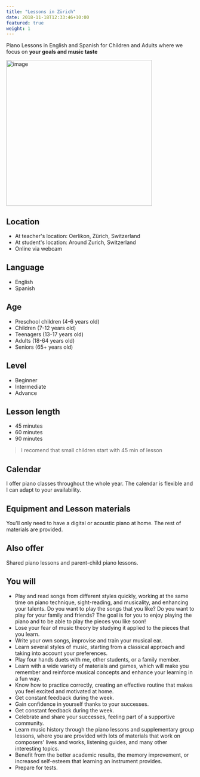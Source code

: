```yaml
---
title: "Lessons in Zürich"
date: 2018-11-18T12:33:46+10:00
featured: true
weight: 1
---
```


Piano Lessons in English and Spanish for Children and Adults where we focus on **your goals and music taste**
 
 <img width="390" alt="image" src="https://user-images.githubusercontent.com/101880157/160837447-d68aa53a-005c-4552-8b5e-23cf44008a28.jpg">

## Location 
* At teacher's location: Oerlikon, Zürich, Switzerland
* At student's location: Around Zurich, Switzerland
* Online via webcam

## Language
* English
* Spanish

## Age
* Preschool children (4-6 years old)
* Children (7-12 years old)
* Teenagers (13-17 years old)
* Adults (18-64 years old)
* Seniors (65+ years old)

## Level
* Beginner
* Intermediate
* Advance
 
## Lesson length
* 45 minutes
* 60 minutes
* 90 minutes

> I recomend that small children start with 45 min of lesson

## Calendar
I offer piano classes throughout the whole year. The calendar is flexible and I can adapt to your availability. 

## Equipment and Lesson materials
You'll only need to have a digital or acoustic piano at home. The rest of materials are provided.

## Also offer
Shared piano lessons and parent-child piano lessons. 

## You will
* Play and read songs from different styles quickly, working at the same time on piano technique, sight-reading, and musicality, and enhancing your talents. Do you want to play the songs that you like? Do you want to play for your family and friends? The goal is for you to enjoy playing the piano and to be able to play the pieces you like soon!
* Lose your fear of music theory by studying it applied to the pieces that you learn.
* Write your own songs, improvise and train your musical ear.
* Learn several styles of music, starting from a classical approach and taking into account your preferences.
* Play four hands duets with me, other students, or a family member.
* Learn with a wide variety of materials and games, which will make you remember and reinforce musical concepts and enhance your learning in a fun way.
* Know how to practice correctly, creating an effective routine that makes you feel excited and motivated at home.
* Get constant feedback during the week.
* Gain confidence in yourself thanks to your successes.
* Get constant feedback during the week.
* Celebrate and share your successes, feeling part of a supportive community.
* Learn music history through the piano lessons and supplementary group lessons, where you are provided with lots of materials that work on composers' lives and works, listening guides, and many other interesting topics.
* Benefit from the better academic results, the memory improvement, or increased self-esteem that learning an instrument provides.
* Prepare for tests.
